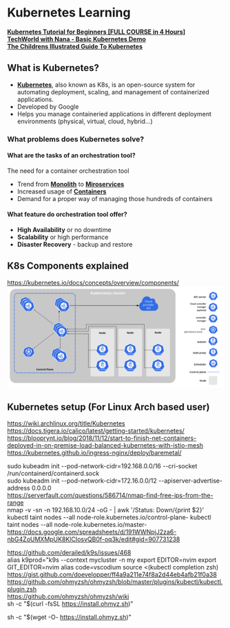 # Kubernetes Learning

[**Kubernetes Tutorial for Beginners [FULL COURSE in 4 Hours]**](https://www.youtube.com/watch?v=X48VuDVv0do&t=490s&ab_channel=TechWorldwithNana)\
[**TechWorld with Nana - Basic Kubernetes Demo**](https://gitlab.com/nanuchi/youtube-tutorial-series/-/tree/master)\
[**The Childrens Illustrated Guide To Kubernetes**](https://www.cncf.io/phippy/the-childrens-illustrated-guide-to-kubernetes/)

## What is Kubernetes?

- [**Kubernetes**](https://kubernetes.io/), also known as K8s, is an open-source system for automating deployment, scaling, and management of containerized applications.
- Developed by Google
- Helps you manage containeried applications in different deployment environments (physical, virtual, cloud, hybrid...)

### What problems does Kubernetes solve?

#### What are the tasks of an orchestration tool?

The need for a container orchestration tool

- Trend from [**Monolith**](https://microservices.io/patterns/monolithic.html) to [**Miroservices**](https://microservices.io/)
- Increased usage of [**Containers**](https://www.docker.com/resources/what-container/)
- Demand for a proper way of managing those hundreds of containers

#### What feature do orchestration tool offer?

- **High Availability** or no downtime
- **Scalability** or high performance
- **Disaster Recovery** - backup and restore

## K8s Components explained

https://kubernetes.io/docs/concepts/overview/components/
![components](components.png)

## Kubernetes setup (For Linux Arch based user)

https://wiki.archlinux.org/title/Kubernetes \
https://docs.tigera.io/calico/latest/getting-started/kubernetes/ \
https://blooprynt.io/blog/2018/11/12/start-to-finish-net-containers-deployed-in-on-premise-load-balanced-kubernetes-with-istio-mesh
https://kubernetes.github.io/ingress-nginx/deploy/baremetal/

sudo kubeadm init --pod-network-cidr=192.168.0.0/16 --cri-socket /run/containerd/containerd.sock \
sudo kubeadm init --pod-network-cidr=172.16.0.0/12 --apiserver-advertise-address 0.0.0.0 \
https://serverfault.com/questions/586714/nmap-find-free-ips-from-the-range \
nmap -v -sn -n 192.168.10.0/24 -oG - | awk '/Status: Down/{print $2}' \
kubectl taint nodes --all node-role.kubernetes.io/control-plane-
kubectl taint nodes --all node-role.kubernetes.io/master-
https://docs.google.com/spreadsheets/d/191WWNpjJ2za6-nbG4ZoUMXMpUK8KlCIosvQB0f-oq3k/edit#gid=907731238

https://github.com/derailed/k9s/issues/468 \
alias k9prod="k9s --context mycluster -n my
export EDITOR=nvim
export GIT_EDITOR=nvim
alias code=vscodium
source <(kubectl completion zsh)
https://gist.github.com/doevelopper/ff4a9a211e74f8a2d44eb4afb21f0a38 \
https://github.com/ohmyzsh/ohmyzsh/blob/master/plugins/kubectl/kubectl.plugin.zsh \
https://github.com/ohmyzsh/ohmyzsh/wiki \
sh -c "$(curl -fsSL https://install.ohmyz.sh)"

sh -c "$(wget -O- https://install.ohmyz.sh)"
